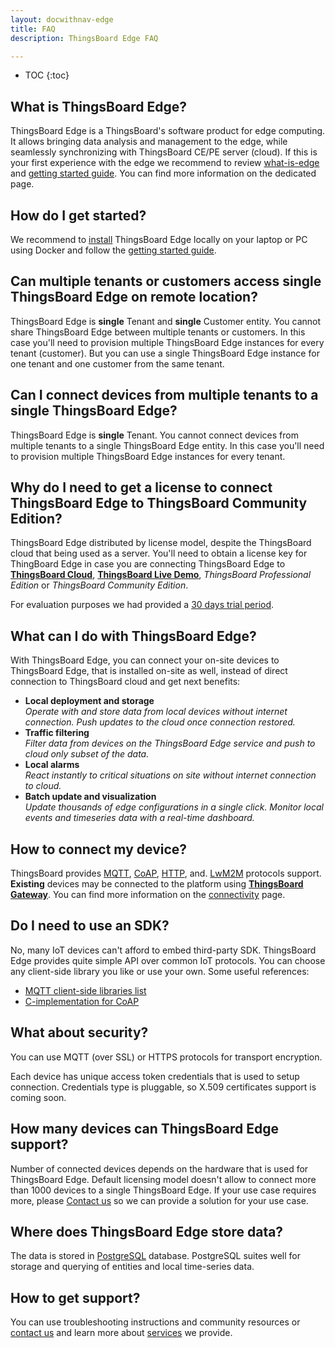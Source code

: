 ```yaml
---
layout: docwithnav-edge
title: FAQ
description: ThingsBoard Edge FAQ

---
```


* TOC
{:toc}


## What is ThingsBoard Edge?

ThingsBoard Edge is a ThingsBoard's software product for edge computing. 
It allows bringing data analysis and management to the edge, while seamlessly synchronizing with ThingsBoard CE/PE server (cloud).
If this is your first experience with the edge we recommend to review [what-is-edge](/docs/edge/what-is-edge/) 
and [getting started guide](/docs/edge/getting-started/).
You can find more information on the dedicated page.

## How do I get started?

We recommend to [install](/docs/edge/install/installation-options/) ThingsBoard Edge locally on your laptop or PC using Docker
and follow the [getting started guide](/docs/edge/getting-started/).

## Can multiple tenants or customers access single ThingsBoard Edge on remote location?

ThingsBoard Edge is **single** Tenant and **single** Customer entity.
You cannot share ThingsBoard Edge between multiple tenants or customers. 
In this case you'll need to provision multiple ThingsBoard Edge instances for every tenant (customer).
But you can use a single ThingsBoard Edge instance for one tenant and one customer from the same tenant.  

## Can I connect devices from multiple tenants to a single ThingsBoard Edge?

ThingsBoard Edge is **single** Tenant.
You cannot connect devices from multiple tenants to a single ThingsBoard Edge entity. 
In this case you'll need to provision multiple ThingsBoard Edge instances for every tenant.

## Why do I need to get a license to connect ThingsBoard Edge to ThingsBoard Community Edition? 

ThingsBoard Edge distributed by license model, despite the ThingsBoard cloud that being used as a server. You'll need to obtain a license key for ThingBoard Edge in case you are connecting ThingsBoard Edge to [**ThingsBoard Cloud**](https://thingsboard.cloud/signup), [**ThingsBoard Live Demo**](https://demo.thingsboard.io/signup), *ThingsBoard Professional Edition* or *ThingsBoard Community Edition*. 

For evaluation purposes we had provided a [30 days trial period](http://localhost:4000/pricing/).

## What can I do with ThingsBoard Edge?

With ThingsBoard Edge, you can connect your on-site devices to ThingsBoard Edge, that is installed on-site as well, instead of direct connection to ThingsBoard cloud and get next benefits:
- **Local deployment and storage**<br>
*Operate with and store data from local devices without internet connection. Push updates to the cloud once connection restored.*
- **Traffic filtering**<br>
*Filter data from devices on the ThingsBoard Edge service and push to cloud only subset of the data.*
- **Local alarms**<br>
*React instantly to critical situations on site without internet connection to cloud.*
- **Batch update and visualization**<br>
*Update thousands of edge configurations in a single click. Monitor local events and timeseries data with a real-time dashboard.*

## How to connect my device?

ThingsBoard provides
[MQTT](/docs/edge/reference/mqtt-api), 
[CoAP](/docs/edge/reference/coap-api), 
[HTTP](/docs/edge/reference/http-api), and.
[LwM2M](/docs/edge/reference/lwm2m-api) protocols support.
**Existing** devices may be connected to the platform using **[ThingsBoard Gateway](/docs/iot-gateway/what-is-iot-gateway/)**.
You can find more information on the [connectivity](/docs/edge/reference/protocols/) page. 

## Do I need to use an SDK?

No, many IoT devices can't afford to embed third-party SDK. ThingsBoard Edge provides quite simple API over common IoT protocols. You can choose any client-side library you like or use your own.
Some useful references:
 
 - [MQTT client-side libraries list](https://github.com/mqtt/mqtt.github.io/wiki/libraries) 
 - [C-implementation for CoAP](https://libcoap.net/)

## What about security?

You can use MQTT (over SSL) or HTTPS protocols for transport encryption. 

Each device has unique access token credentials that is used to setup connection. Credentials type is pluggable, so X.509 certificates support is coming soon.

## How many devices can ThingsBoard Edge support?

Number of connected devices depends on the hardware that is used for ThingsBoard Edge. 
Default licensing model doesn't allow to connect more than 1000 devices to a single ThingsBoard Edge. 
If your use case requires more, please [Contact us](/docs/contact-us/) so we can provide a solution for your use case.
  
## Where does ThingsBoard Edge store data?

The data is stored in [PostgreSQL](https://www.postgresql.org/) database. PostgreSQL suites well for storage and querying of entities and local time-series data.
 
## How to get support?

You can use troubleshooting instructions and community resources or [contact us](/docs/contact-us) and learn more about [services](/docs/services/) we provide.

